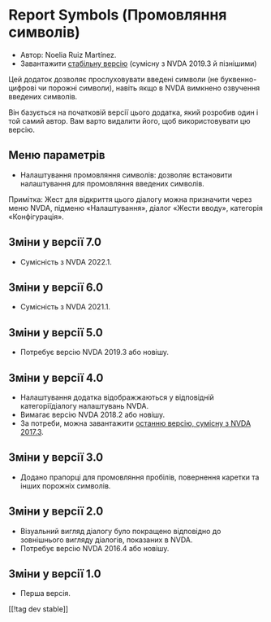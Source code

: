 # Report Symbols (Промовляння символів) #

*	Автор: Noelia Ruiz Martínez.
*	Завантажити [стабільну версію][1] (сумісну з NVDA 2019.3 й пізнішими)

Цей додаток дозволяє прослуховувати введені символи (не буквенно-цифрові чи
порожні символи), навіть якщо в NVDA вимкнено озвучення введених символів.

Він базується на початковій версії цього додатка, який розробив один і той
самий автор. Вам варто видалити його, щоб використовувати цю версію.

## Меню параметрів ##
*	Налаштування промовляння символів: дозволяє встановити налаштування для
  промовляння введених символів.

Примітка: Жест для відкриття цього діалогу можна призначити через меню NVDA,
підменю «Налаштування», діалог «Жести вводу», категорія «Конфігурація».

## Зміни у версії 7.0
* Сумісність з NVDA 2022.1.

## Зміни у версії 6.0
* Сумісність з NVDA 2021.1.

## Зміни у версії 5.0 ##
*	Потребує версію NVDA 2019.3 або новішу.

## Зміни у версії 4.0 ##
* Налаштування додатка відображжаються у відповідній категоріїдіалогу
  налаштувань NVDA.
* Вимагає версію NVDA 2018.2 або новішу.
* За потреби, можна завантажити [останню версію, сумісну з NVDA 2017.3][3].

## Зміни у версії 3.0 ##
* Додано прапорці для промовляння пробілів, повернення каретки та інших
  порожніх символів.

## Зміни у версії 2.0 ##
*	Візуальний вигляд діалогу було покращено відповідно до зовнішнього вигляду
  діалогів, показаних в NVDA.
*	Потребує версію NVDA 2016.4 або новішу.

## Зміни у версії 1.0 ##
*	Перша версія.

[[!tag dev stable]]

[1]: https://www.nvaccess.org/addonStore/legacy?file=reportSymbols

[3]: https://www.nvaccess.org/addonStore/legacy?file=rsy-o
